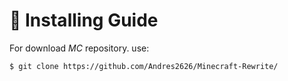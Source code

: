 # 💾 Installing Guide

For download *MC* repository. use:

```
$ git clone https://github.com/Andres2626/Minecraft-Rewrite/
```
